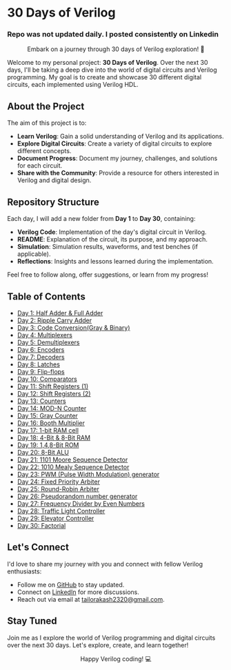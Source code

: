 # 30 Days of Verilog

### Repo was not updated daily. I posted consistently on Linkedin

<p align="center">
  Embark on a journey through 30 days of Verilog exploration! 🌟
</p>

Welcome to my personal project: **30 Days of Verilog**. Over the next 30 days, I'll be taking a deep dive into the world of digital circuits and Verilog programming. My goal is to create and showcase 30 different digital circuits, each implemented using Verilog HDL.

## About the Project

The aim of this project is to:

- **Learn Verilog**: Gain a solid understanding of Verilog and its applications.
- **Explore Digital Circuits**: Create a variety of digital circuits to explore different concepts.
- **Document Progress**: Document my journey, challenges, and solutions for each circuit.
- **Share with the Community**: Provide a resource for others interested in Verilog and digital design.

## Repository Structure

Each day, I will add a new folder from **Day 1** to **Day 30**, containing:

- **Verilog Code**: Implementation of the day's digital circuit in Verilog.
- **README**: Explanation of the circuit, its purpose, and my approach.
- **Simulation**: Simulation results, waveforms, and test benches (if applicable).
- **Reflections**: Insights and lessons learned during the implementation.

Feel free to follow along, offer suggestions, or learn from my progress!

## Table of Contents

- [Day 1: Half Adder & Full Adder](./Day1)
- [Day 2: Ripple Carry Adder](./Day2)
- [Day 3: Code Conversion(Gray & Binary)](./Day3)
- [Day 4: Multiplexers](./Day4)
- [Day 5: Demultiplexers](./Day5)
- [Day 6: Encoders](./Day6)
- [Day 7: Decoders](./Day7)
- [Day 8: Latches](./Day8)
- [Day 9: Flip-flops](./Day9)
- [Day 10: Comparators](./Day_10)
- [Day 11: Shift Registers (1)](./Day_11)
- [Day 12: Shift Registers (2)](./Day_12)
- [Day 13: Counters](./Day_13)
- [Day 14: MOD-N Counter](./Day_14)
- [Day 15: Gray Counter](./Day_15)
- [Day 16: Booth Multiplier](./Day_16)
- [Day 17: 1-bit RAM cell](./Day_17)
- [Day 18: 4-Bit & 8-Bit RAM](./Day_18)
- [Day 19: 1,4,8-Bit ROM](./Day_19)
- [Day 20: 8-Bit ALU](./Day_20)
- [Day 21: 1101 Moore Sequence Detector](./Day_21)
- [Day 22: 1010 Mealy Sequence Detector](./Day_22)
- [Day 23: PWM (Pulse Width Modulation) generator](./Day_23)
- [Day 24: Fixed Priority Arbiter](./Day_24)
- [Day 25: Round-Robin Arbiter](./Day_25)
- [Day 26: Pseudorandom number generator](./Day_26)
- [Day 27: Frequency Divider by Even Numbers](./Day_27)
- [Day 28: Traffic Light Controller](./Day_28)
- [Day 29: Elevator Controller](./Day_29)
- [Day 30: Factorial](./Day_30)

## Let's Connect

I'd love to share my journey with you and connect with fellow Verilog enthusiasts:

- Follow me on [GitHub](https://github.com/akashtailor-exe) to stay updated.
- Connect on [LinkedIn](https://www.linkedin.com/in/akash-tailor) for more discussions.
- Reach out via email at [tailorakash2320@gmail.com](mailto:tailorakash2320@gmail.com).

## Stay Tuned

Join me as I explore the world of Verilog programming and digital circuits over the next 30 days. Let's explore, create, and learn together!

<p align="center">
  Happy Verilog coding! 💻
</p>

